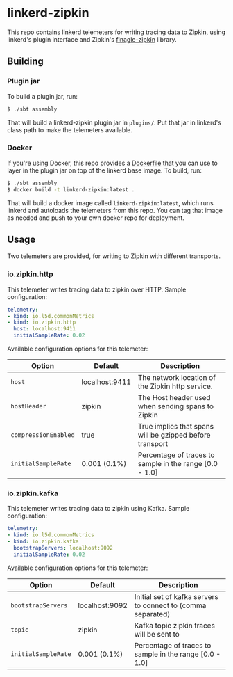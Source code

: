 # linkerd-zipkin

This repo contains linkerd telemeters for writing tracing data to Zipkin, using
linkerd's plugin interface and Zipkin's [finagle-zipkin](
https://github.com/openzipkin/zipkin-finagle) library.

## Building

### Plugin jar

To build a plugin jar, run:

```bash
$ ./sbt assembly
```

That will build a linkerd-zipkin plugin jar in `plugins/`. Put that jar in
linkerd's class path to make the telemeters available.

### Docker

If you're using Docker, this repo provides a [Dockerfile](Dockerfile) that you
can use to layer in the plugin jar on top of the linkerd base image. To build,
run:

```bash
$ ./sbt assembly
$ docker build -t linkerd-zipkin:latest .
```

That will build a docker image called `linkerd-zipkin:latest`, which runs
linkerd and autoloads the telemeters from this repo. You can tag that image
as needed and push to your own docker repo for deployment.

## Usage

Two telemeters are provided, for writing to Zipkin with different transports.

### io.zipkin.http

This telemeter writes tracing data to zipkin over HTTP. Sample configuration:

```yaml
telemetry:
- kind: io.l5d.commonMetrics
- kind: io.zipkin.http
  host: localhost:9411
  initialSampleRate: 0.02
```

Available configuration options for this telemeter:

Option | Default | Description
--- | --- | ---
`host` | localhost:9411 | The network location of the Zipkin http service.
`hostHeader` | zipkin | The Host header used when sending spans to Zipkin
`compressionEnabled` | true | True implies that spans will be gzipped before transport
`initialSampleRate` | 0.001 (0.1%) | Percentage of traces to sample in the range [0.0 - 1.0]

### io.zipkin.kafka

This telemeter writes tracing data to zipkin using Kafka. Sample configuration:

```yaml
telemetry:
- kind: io.l5d.commonMetrics
- kind: io.zipkin.kafka
  bootstrapServers: localhost:9092
  initialSampleRate: 0.02
```

Available configuration options for this telemeter:

Option | Default | Description
--- | --- | ---
`bootstrapServers` | localhost:9092 | Initial set of kafka servers to connect to (comma separated)
`topic` | zipkin | Kafka topic zipkin traces will be sent to
`initialSampleRate` | 0.001 (0.1%) | Percentage of traces to sample in the range [0.0 - 1.0]
